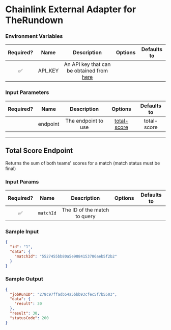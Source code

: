 # Chainlink External Adapter for TheRundown

### Environment Variables

| Required? |  Name   |                                         Description                                         | Options | Defaults to |
| :-------: | :-----: | :-----------------------------------------------------------------------------------------: | :-----: | :---------: |
|    ✅     | API_KEY | An API key that can be obtained from [here](https://rapidapi.com/therundown/api/therundown) |         |             |

### Input Parameters

| Required? |   Name   |     Description     |               Options                | Defaults to |
| :-------: | :------: | :-----------------: | :----------------------------------: | :---------: |
|           | endpoint | The endpoint to use | [total-score](#Total-Score-Endpoint) | total-score |

---

## Total Score Endpoint

Returns the sum of both teams' scores for a match (match status must be final)

### Input Params

| Required? |   Name    |         Description          | Options | Defaults to |
| :-------: | :-------: | :--------------------------: | :-----: | :---------: |
|    ✅     | `matchId` | The ID of the match to query |         |             |

### Sample Input

```json
{
  "id": "1",
  "data": {
    "matchId": "5527455bb80a5e9884153786aeb5f2b2"
  }
}
```

### Sample Output

```json
{
  "jobRunID": "278c97ffadb54a5bbb93cfec5f7b5503",
  "data": {
    "result": 30
  },
  "result": 30,
  "statusCode": 200
}
```
